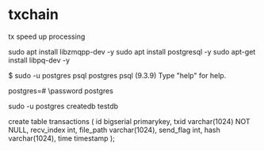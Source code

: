 # txchain
tx speed up processing

sudo apt install libzmqpp-dev -y
sudo apt install postgresql -y
sudo apt-get install libpq-dev -y


$ sudo -u postgres psql postgres
psql (9.3.9)
Type "help" for help.

postgres=# \password postgres


sudo -u postgres createdb testdb

create table transactions (
        id              bigserial primarykey,
        txid            varchar(1024) NOT NULL,
        recv_index      int,
        file_path       varchar(1024),
        send_flag       int,
        hash            varchar(1024),
        time            timestamp
);
